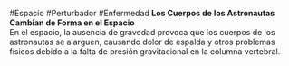 #Espacio #Perturbador #Enfermedad 
**Los Cuerpos de los Astronautas Cambian de Forma en el Espacio**  
En el espacio, la ausencia de gravedad provoca que los cuerpos de los astronautas se alarguen, causando dolor de espalda y otros problemas físicos debido a la falta de presión gravitacional en la columna vertebral.